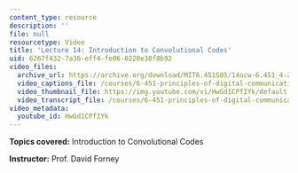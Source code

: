 ```yaml
---
content_type: resource
description: ''
file: null
resourcetype: Video
title: 'Lecture 14: Introduction to Convolutional Codes'
uid: 6267f432-7a36-eff4-fe06-0220e38f8b92
video_files:
  archive_url: https://archive.org/download/MIT6.451S05/14ocw-6.451_4-261-30mar2005-220k.mp4
  video_captions_file: /courses/6-451-principles-of-digital-communication-ii-spring-2005/8de8bf9772e35b2e86786edb42719f8e_HwGd1CPfIYk.vtt
  video_thumbnail_file: https://img.youtube.com/vi/HwGd1CPfIYk/default.jpg
  video_transcript_file: /courses/6-451-principles-of-digital-communication-ii-spring-2005/5b8b5d328a5a4df03e4dcbb68bfa2291_HwGd1CPfIYk.pdf
video_metadata:
  youtube_id: HwGd1CPfIYk
---
```


**Topics covered:** Introduction to Convolutional Codes

**Instructor:** Prof. David Forney